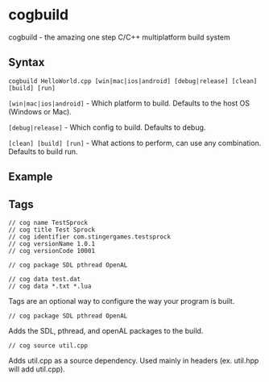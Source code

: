 # cogbuild
cogbuild - the amazing one step C/C++ multiplatform build system

## Syntax

```
cogbuild HelloWorld.cpp [win|mac|ios|android] [debug|release] [clean] [build] [run]
```

`[win|mac|ios|android]` - Which platform to build. Defaults to the host OS (Windows or Mac).

`[debug|release]` - Which config to build. Defaults to debug.

`[clean] [build] [run]` - What actions to perform, can use any combination. Defaults to build run.

## Example



## Tags

```
// cog name TestSprock
// cog title Test Sprock
// cog identifier com.stingergames.testsprock
// cog versionName 1.0.1
// cog versionCode 10001

// cog package SDL pthread OpenAL

// cog data test.dat 
// cog data *.txt *.lua
```

Tags are an optional way to configure the way your program is built.

```
// cog package SDL pthread OpenAL
```
Adds the SDL, pthread, and openAL packages to the build.

```
// cog source util.cpp
```
Adds util.cpp as a source dependency. Used mainly in headers (ex. util.hpp will add util.cpp).
